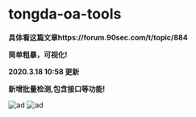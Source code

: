 # tongda-oa-tools
**具体看这篇文章https://forum.90sec.com/t/topic/884**

**简单粗暴，可视化!**

**2020.3.18 10:58 更新**

**新增批量检测,包含接口等功能!**

![ad](https://github.com/M4tir/tongda-oa-tools/blob/master/3.png)
![ad](https://github.com/M4tir/tongda-oa-tools/blob/master/4.png)

